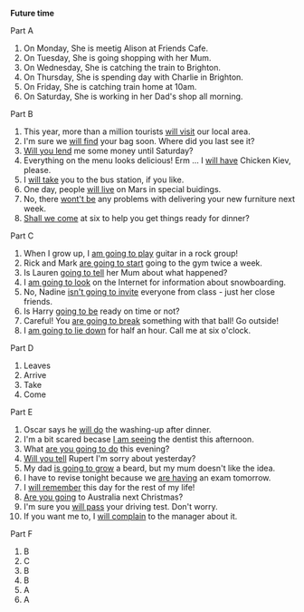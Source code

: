**Future time**

Part A
1. On Monday, She is meetig Alison at Friends Cafe.
2. On Tuesday, She is going shopping with her Mum.
3. On Wednesday, She is catching the train to Brighton.
4. On Thursday, She is spending day with Charlie in Brighton.
5. On Friday, She is catching train home at 10am.
6. On Saturday, She is working in her Dad's shop all morning.

Part B
1. This year, more than a million tourists <u>will visit</u> our local area.
2. I'm sure we <u>will find</u> your bag soon. Where did you last see it?
3. <u>Will you lend</u> me some money until Saturday?
4. Everything on the menu looks delicious! Erm ... I <u>will have</u> Chicken Kiev, please.
5. I <u>will take</u> you to the bus station, if you like.
6. One day, people <u>will live</u> on Mars in special buidings.
7. No, there <u>wont't be</u> any problems with delivering your new furniture next week.
8. <u>Shall we come</u> at six to help you get things ready for dinner?

Part C
1. When I grow up, I <u>am going to play</u> guitar in a rock group!
2. Rick and Mark <u>are going to start</u> going to the gym twice a week.
3. Is Lauren <u>going to tell</u> her Mum about what happened?
4. I <u>am going to look</u> on the Internet for information about snowboarding.
5. No, Nadine <u>isn't going to invite</u> everyone from class - just her close friends.
6. Is Harry <u>going to be</u> ready on time or not?
7. Careful! You <u>are going to break</u> something with that ball! Go outside!
8. I <u>am going to lie down</u> for half an hour. Call me at six o'clock.

Part D
1. Leaves
2. Arrive
3. Take
4. Come

Part E
1. Oscar says he <u>will do</u> the washing-up after dinner.
2. I'm a bit scared becase <u>I am seeing</u> the dentist this afternoon.
3. What <u>are you going to do</u> this evening?
4. <u>Will you tell</u> Rupert I'm sorry about yesterday?
5. My dad <u>is going to grow</u> a beard, but my mum doesn't like the idea.
6. I have to revise tonight because we <u>are having</u> an exam tomorrow.
7. I <u>will remember</u> this day for the rest of my life!
8. <u>Are you going</u> to Australia next Christmas?
9. I'm sure you <u>will pass</u> your driving test. Don't worry.
10. If you want me to, I <u>will complain</u> to the manager about it.

Part F
1. B
2. C
3. B
4. B
5. A
6. A